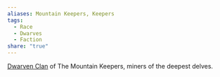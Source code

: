 ```yaml
---
aliases: Mountain Keepers, Keepers
tags:
  - Race
  - Dwarves
  - Faction
share: "true"
---
```


[Dwarven Clan](./Dwarven%20Clans.md) of The Mountain Keepers, miners of the deepest delves.